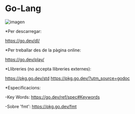 # Go-Lang
![imagen](https://user-images.githubusercontent.com/104821476/178695240-8288e17e-39a9-442c-ab2a-12545e5efea0.png)


*Per descarregar: 

https://go.dev/dl/

*Per treballar des de la pàgina online: 

https://go.dev/play/

*Llibreries (no accepta llibreries externes): 

https://pkg.go.dev/std
https://pkg.go.dev/?utm_source=godoc

*Especificacions: 

-Key Words:
https://go.dev/ref/spec#Keywords

-Sobre 'fmt': 
https://pkg.go.dev/fmt
